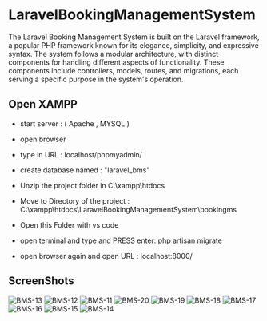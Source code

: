 # LaravelBookingManagementSystem
 The Laravel Booking Management System is built on the Laravel framework, a popular PHP framework known for its elegance, simplicity, and expressive syntax. The system follows a modular architecture, with distinct components for handling different aspects of functionality. These components include controllers, models, routes, and migrations, each serving a specific purpose in the system's operation.

## Open XAMPP 
* start server : ( Apache , MYSQL )
* open browser
* type in URL : localhost/phpmyadmin/
* create database named : "laravel_bms"

* Unzip the project folder in C:\xampp\htdocs
* Move to Directory of the project : C:\xampp\htdocs\LaravelBookingManagementSystem\bookingms 
* Open this Folder with vs code
* open terminal and type and PRESS enter: php artisan migrate
* open browser again and open URL : localhost:8000/

## ScreenShots

![BMS-13](https://github.com/user-attachments/assets/c3dc545d-c24a-4768-85b8-605806d479d8)
![BMS-12](https://github.com/user-attachments/assets/d526ce72-70a5-4d17-b586-b4d6914b7157)
![BMS-11](https://github.com/user-attachments/assets/f9a4ff1f-e5c6-48b6-901f-e87ff41db812)
![BMS-20](https://github.com/user-attachments/assets/9619a0c0-4c67-4860-91a3-f9e3363284d3)
![BMS-19](https://github.com/user-attachments/assets/731191e2-90d8-4d72-90d4-58bcbdbe1864)
![BMS-18](https://github.com/user-attachments/assets/c73962e4-6f61-454b-aef2-86563781a269)
![BMS-17](https://github.com/user-attachments/assets/f7b4a532-1530-468f-acd3-822033734312)
![BMS-16](https://github.com/user-attachments/assets/4263e70b-ce12-4e0b-98a4-9f3b3875236e)
![BMS-15](https://github.com/user-attachments/assets/6a4b6a1d-281e-4f12-b95c-e14d70dd9ef1)
![BMS-14](https://github.com/user-attachments/assets/2c250975-edbb-49c5-8f79-98c3e79587de)
